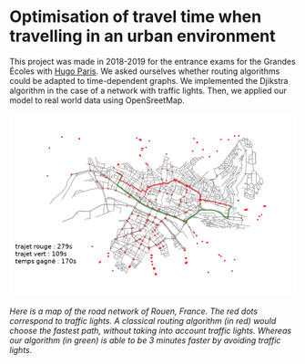 # Optimisation of travel time when travelling in an urban environment
This project was made in 2018-2019 for the entrance exams for the Grandes Écoles with [Hugo Paris](). We asked ourselves whether routing algorithms could be adapted to time-dependent graphs. We implemented the Djikstra algorithm in the case of a network with traffic lights. Then, we applied our model to real world data using OpenSreetMap. 

![comparison](comp_trajets.png)

*Here is a map of the road network of Rouen, France. The red dots correspond to traffic lights. A classical routing algorithm (in red) would choose the fastest path, without taking into account traffic lights. Whereas our algorithm (in green) is able to be 3 minutes faster by avoiding traffic lights.*
